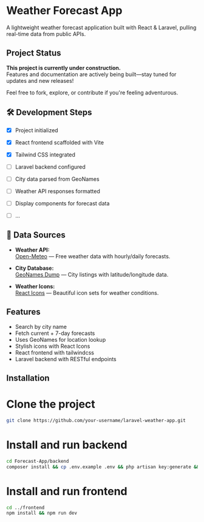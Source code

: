 # Weather Forecast App

A lightweight weather forecast application built with React & Laravel, pulling real-time data from public APIs.

## Project Status

**This project is currently under construction.**  
Features and documentation are actively being built—stay tuned for updates and new releases!

Feel free to fork, explore, or contribute if you're feeling adventurous.

## 🛠️ Development Steps

- [x] Project initialized
- [x] React frontend scaffolded with Vite
- [x] Tailwind CSS integrated

- [ ] Laravel backend configured
- [ ] City data parsed from GeoNames
- [ ] Weather API responses formatted
- [ ] Display components for forecast data
- [ ] ...

## 🔗 Data Sources

- **Weather API:**  
  [Open-Meteo](https://open-meteo.com/en/docs) — Free weather data with hourly/daily forecasts.

- **City Database:**  
  [GeoNames Dump](https://download.geonames.org/export/dump/) — City listings with latitude/longitude data.

- **Weather Icons:**  
  [React Icons](https://react-icons.github.io/react-icons/) — Beautiful icon sets for weather conditions.

## Features

- Search by city name
- Fetch current + 7-day forecasts
- Uses GeoNames for location lookup
- Stylish icons with React Icons
- React frontend with tailwindcss
- Laravel backend with RESTful endpoints

## Installation

# Clone the project

```bash
git clone https://github.com/your-username/laravel-weather-app.git
```

# Install and run backend

```bash
cd Forecast-App/backend
composer install && cp .env.example .env && php artisan key:generate && php artisan serve
```

# Install and run frontend

```bash
cd ../frontend
npm install && npm run dev
```
